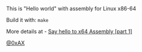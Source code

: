 This is "Hello world" with assembly for Linux x86-64

Build it with: `make`

More details at - [Say hello to x64 Assembly [part 1]](http://0xax.github.io/blog/2014/08/01/say-hello-to-x86_64-assembly-part-1/)

[@0xAX](http://twitter.com/0xAX)
